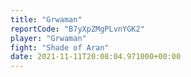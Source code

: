 ```yaml
---
title: "Grwaman"
reportCode: "B7yXpZMgPLvnYGK2"
player: "Grwaman"
fight: "Shade of Aran"
date: 2021-11-11T20:08:04.971000+00:00
---
```

